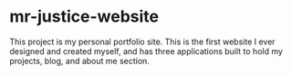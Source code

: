 # mr-justice-website
This project is my personal portfolio site. This is the first website I ever designed and created myself, and has three applications built to hold my projects, blog, and about me section.
